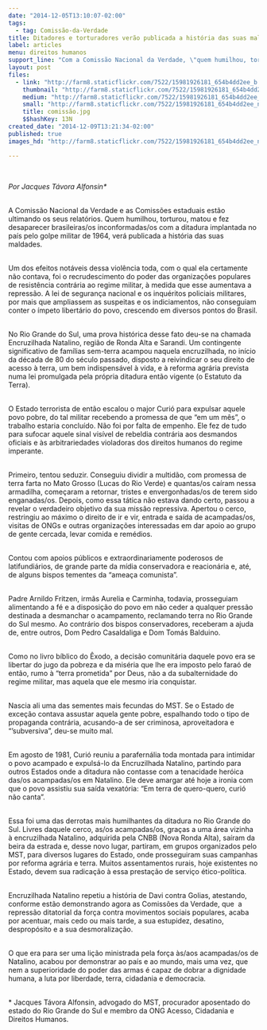 ```yaml
---
date: "2014-12-05T13:10:07-02:00"
tags:
  - tag: Comissão-da-Verdade
title: Ditadores e torturadores verão publicada a história das suas maldades
label: articles
menu: direitos humanos
support_line: "Com a Comissão Nacional da Verdade, \"quem humilhou, torturou, matou e fez desaparecer brasileiros verá publicada a história das suas maldades\"."
layout: post
files:
  - link: "http://farm8.staticflickr.com/7522/15981926181_654b4dd2ee_b.jpg"
    thumbnail: "http://farm8.staticflickr.com/7522/15981926181_654b4dd2ee_t.jpg"
    medium: "http://farm8.staticflickr.com/7522/15981926181_654b4dd2ee_z.jpg"
    small: "http://farm8.staticflickr.com/7522/15981926181_654b4dd2ee_n.jpg"
    title: comissão.jpg
    $$hashKey: 13N
created_date: "2014-12-09T13:21:34-02:00"
published: true
images_hd: "http://farm8.staticflickr.com/7522/15981926181_654b4dd2ee_n.jpg"

---
```

<div id="content-header">
<div id="content-title">
<p>&nbsp;</p>
</div>
</div>

<div id="content-area">
<div id="default-content">
<div id="node-16840">
<div>
<div>
<p><em>Por Jacques T&aacute;vora Alfonsin*</em></p>

<p><br />
A Comiss&atilde;o Nacional da Verdade e as Comiss&otilde;es estaduais est&atilde;o ultimando os seus relat&oacute;rios. Quem humilhou, torturou, matou e fez desaparecer brasileiras/os inconformadas/os com a ditadura implantada no pa&iacute;s pelo golpe militar de 1964, ver&aacute; publicada a hist&oacute;ria das suas maldades.</p>

<p><br />
Um dos efeitos not&aacute;veis dessa viol&ecirc;ncia toda, com o qual ela certamente n&atilde;o contava, foi o recrudescimento do poder das organiza&ccedil;&otilde;es populares de resist&ecirc;ncia contr&aacute;ria ao regime militar, &agrave; medida que esse aumentava a repress&atilde;o. A lei de seguran&ccedil;a nacional e os inqu&eacute;ritos policiais militares, por mais que ampliassem as suspeitas e os indiciamentos, n&atilde;o conseguiam conter o &iacute;mpeto libert&aacute;rio do povo, crescendo em diversos pontos do Brasil.</p>

<p><br />
No Rio Grande do Sul, uma prova hist&oacute;rica desse fato deu-se na chamada Encruzilhada Natalino, regi&atilde;o de Ronda Alta e Sarandi. Um contingente significativo de fam&iacute;lias sem-terra acampou naquela encruzilhada, no in&iacute;cio da d&eacute;cada de 80 do s&eacute;culo passado, disposto a reivindicar o seu direito de acesso &agrave; terra, um bem indispens&aacute;vel &agrave; vida, e &agrave; reforma agr&aacute;ria prevista numa lei promulgada pela pr&oacute;pria ditadura ent&atilde;o vigente (o Estatuto da Terra).</p>

<p><br />
O Estado terrorista de ent&atilde;o escalou o major Curi&oacute; para expulsar aquele povo pobre, do tal militar recebendo a promessa de que &ldquo;em um m&ecirc;s&rdquo;, o trabalho estaria conclu&iacute;do. N&atilde;o foi por falta de empenho. Ele fez de tudo para sufocar aquele sinal vis&iacute;vel de rebeldia contr&aacute;ria aos desmandos oficiais e &agrave;s arbitrariedades violadoras dos direitos humanos do regime imperante.</p>

<p><br />
Primeiro, tentou seduzir. Conseguiu dividir a multid&atilde;o, com promessa de terra farta no Mato Grosso (Lucas do Rio Verde) e quantas/os ca&iacute;ram nessa armadilha, come&ccedil;aram a retornar, tristes e envergonhadas/os de terem sido enganadas/os. Depois, como essa t&aacute;tica n&atilde;o estava dando certo, passou a revelar o verdadeiro objetivo da sua miss&atilde;o repressiva. Apertou o cerco, restringiu ao m&aacute;ximo o direito de ir e vir, entrada e sa&iacute;da de acampadas/os, visitas de ONGs e outras organiza&ccedil;&otilde;es interessadas em dar apoio ao grupo de gente cercada, levar comida e rem&eacute;dios.</p>

<p><br />
Contou com apoios p&uacute;blicos e extraordinariamente poderosos de latifundi&aacute;rios, de grande parte da m&iacute;dia conservadora e reacion&aacute;ria e, at&eacute;, de alguns bispos tementes da &ldquo;amea&ccedil;a comunista&rdquo;. &nbsp;&nbsp;</p>

<p><br />
Padre Arnildo Fritzen, irm&atilde;s Aurelia e Carminha, todavia, prosseguiam alimentando a f&eacute; e a disposi&ccedil;&atilde;o do povo em n&atilde;o ceder a qualquer press&atilde;o destinada a desmanchar o acampamento, reclamando terra no Rio Grande do Sul mesmo. Ao contr&aacute;rio dos bispos conservadores, receberam a ajuda de, entre outros, Dom Pedro Casaldaliga e Dom Tom&aacute;s Balduino. &nbsp;</p>

<p><br />
Como no livro b&iacute;blico do &Ecirc;xodo, a decis&atilde;o comunit&aacute;ria daquele povo era se libertar do jugo da pobreza e da mis&eacute;ria que lhe era imposto pelo fara&oacute; de ent&atilde;o, rumo &agrave; &ldquo;terra prometida&rdquo; por Deus, n&atilde;o a da subalternidade do regime militar, mas aquela que ele mesmo iria conquistar. &nbsp; &nbsp;</p>

<p><br />
Nascia ali uma das sementes mais fecundas do MST. Se o Estado de exce&ccedil;&atilde;o contava assustar aquela gente pobre, espalhando todo o tipo de propaganda contr&aacute;ria, acusando-a de ser criminosa, aproveitadora e &ldquo;&rsquo;subversiva&rdquo;, deu-se muito mal.</p>

<p><br />
Em agosto de 1981, Curi&oacute; reuniu a parafern&aacute;lia toda montada para intimidar o povo acampado e expuls&aacute;-lo da Encruzilhada Natalino, partindo para outros Estados onde a ditadura n&atilde;o contasse com a tenacidade her&oacute;ica das/os acampadas/os em Natalino. Ele deve amargar at&eacute; hoje a ironia com que o povo assistiu sua sa&iacute;da vexat&oacute;ria: &ldquo;Em terra de quero-quero, curi&oacute; n&atilde;o canta&rdquo;.</p>

<p><br />
Essa foi uma das derrotas mais humilhantes da ditadura no Rio Grande do Sul. Livres daquele cerco, as/os acampadas/os, gra&ccedil;as a uma &aacute;rea vizinha &agrave; encruzilhada Natalino, adquirida pela CNBB (Nova Ronda Alta), sa&iacute;ram da beira da estrada e, desse novo lugar, partiram, em grupos organizados pelo MST, para diversos lugares do Estado, onde prosseguiram suas campanhas por reforma agr&aacute;ria e terra. Muitos assentamentos rurais, hoje existentes no Estado, devem sua radica&ccedil;&atilde;o &agrave; essa presta&ccedil;&atilde;o de servi&ccedil;o &eacute;tico-pol&iacute;tica.</p>

<p><br />
Encruzilhada Natalino repetiu a hist&oacute;ria de Davi contra Golias, atestando, conforme est&atilde;o demonstrando agora as Comiss&otilde;es da Verdade, que &nbsp;a repress&atilde;o ditatorial da for&ccedil;a contra movimentos sociais populares, acaba por acentuar, mais cedo ou mais tarde, a sua estupidez, desatino, desprop&oacute;sito e a sua desmoraliza&ccedil;&atilde;o.</p>

<p><br />
O que era para ser uma li&ccedil;&atilde;o ministrada pela for&ccedil;a &agrave;s/aos acampadas/os de Natalino, acabou por demonstrar ao pa&iacute;s e ao mundo, mais uma vez, que nem a superioridade do poder das armas &eacute; capaz de dobrar a dignidade humana, a luta por liberdade, terra, cidadania e democracia.</p>

<p><br />
* Jacques T&aacute;vora Alfonsin, advogado do MST, procurador aposentado do estado do Rio Grande do Sul e membro da ONG Acesso, Cidadania e Direitos Humanos.</p>
</div>
</div>
</div>
</div>
</div>
